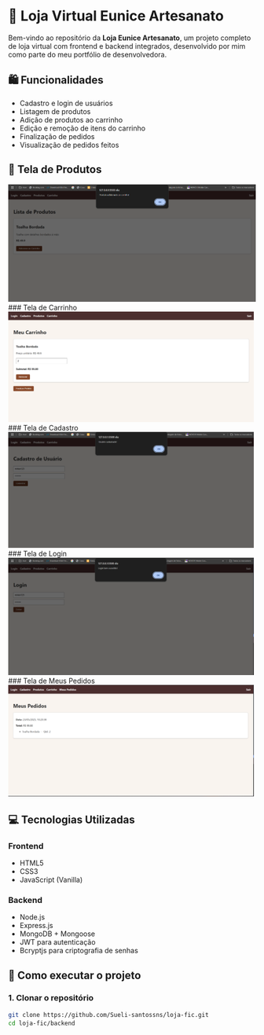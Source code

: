 # 🧵 Loja Virtual Eunice Artesanato

Bem-vindo ao repositório da **Loja Eunice Artesanato**, um projeto completo de loja virtual com frontend e backend integrados, desenvolvido por mim como parte do meu portfólio de desenvolvedora.

## 🛍️ Funcionalidades

- Cadastro e login de usuários  
- Listagem de produtos  
- Adição de produtos ao carrinho  
- Edição e remoção de itens do carrinho  
- Finalização de pedidos  
- Visualização de pedidos feitos

## 📸 Tela de Produtos
<img src="https://github.com/Sueli-santossns/loja-fic/blob/main/lista.png?raw=true" alt="Tela de produtos" width="600" />
### Tela de Carrinho
<img src="https://github.com/Sueli-santossns/loja-fic/blob/main/carrinho.png?raw=true" width="500" />
### Tela de Cadastro
<img src="https://github.com/Sueli-santossns/loja-fic/blob/main/cadastro.png?raw=true" alt="Tela de cadastro" width="500" />
### Tela de Login
<img src="https://github.com/Sueli-santossns/loja-fic/blob/main/login.png?raw=true" alt="Tela de login" width="500" />
### Tela de Meus Pedidos
<img src="https://github.com/Sueli-santossns/loja-fic/blob/main/meuspedidos.png?raw=true
" alt="Tela de Meus Pedidos" width="500" />






## 💻 Tecnologias Utilizadas

### Frontend
- HTML5  
- CSS3  
- JavaScript (Vanilla)  

### Backend
- Node.js  
- Express.js  
- MongoDB + Mongoose  
- JWT para autenticação  
- Bcryptjs para criptografia de senhas  

## 🚀 Como executar o projeto

### 1. Clonar o repositório
```bash
git clone https://github.com/Sueli-santossns/loja-fic.git
cd loja-fic/backend
